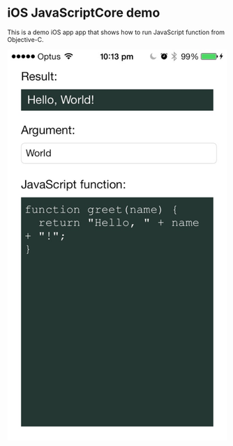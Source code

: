 # iOS JavaScriptCore demo

This is a demo iOS app app that shows how to run JavaScript function from Objective-C.

<img src='https://github.com/evgenyneu/ios-javascriptcore-demo/blob/master/javascriptcore_demo_ios.jpg' width='556' alt='Demo: calling JavaScript function from Objective-C with JavaScriptCore framework in iOS.'>
